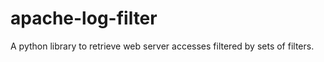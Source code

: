 apache-log-filter
=================

A python library to retrieve web server accesses filtered by sets of filters.

